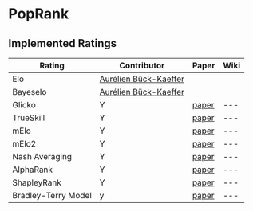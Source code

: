 # PopRank


## Implemented Ratings
| __Rating__ | __Contributor__ | Paper | Wiki
|---|---|---|---|
| Elo | [Aurélien Bück-Kaeffer](https://github.com/Scezaquer) | |
| Bayeselo | [Aurélien Bück-Kaeffer](https://github.com/Scezaquer)| |
| Glicko |  Y | [paper](ref)|---|
| TrueSkill |  Y | [paper](ref)|---|
| mElo |  Y | [paper](ref)|---|
| mElo2 |  Y | [paper](ref)|---|
| Nash Averaging |  Y | [paper](ref)|---|
| AlphaRank |  Y | [paper](ref)|---|
| ShapleyRank |  Y | [paper](ref)|---|
| Bradley-Terry Model | y | [paper](ref)|---|
